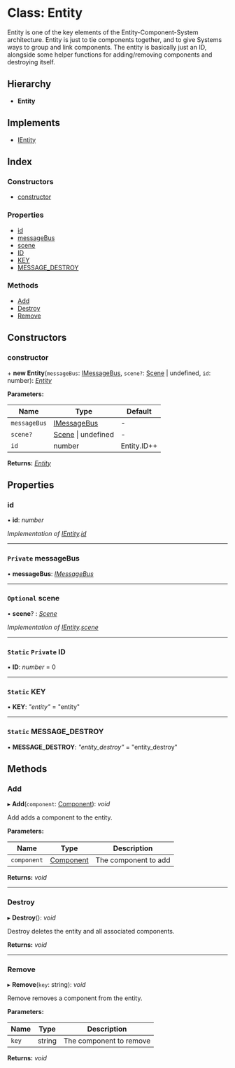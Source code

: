 
# Class: Entity

Entity is one of the key elements of the Entity-Component-System architecture.
Entity is just to tie components together, and to give Systems ways to group
and link components.
The entity is basically just an ID, alongside some helper functions for
adding/removing components and destroying itself.

## Hierarchy

* **Entity**

## Implements

* [IEntity](../interfaces/ientity.md)

## Index

### Constructors

* [constructor](entity.md#constructor)

### Properties

* [id](entity.md#id)
* [messageBus](entity.md#private-messagebus)
* [scene](entity.md#optional-scene)
* [ID](entity.md#static-private-id)
* [KEY](entity.md#static-key)
* [MESSAGE_DESTROY](entity.md#static-message_destroy)

### Methods

* [Add](entity.md#add)
* [Destroy](entity.md#destroy)
* [Remove](entity.md#remove)

## Constructors

###  constructor

\+ **new Entity**(`messageBus`: [IMessageBus](../interfaces/imessagebus.md), `scene?`: [Scene](scene.md) | undefined, `id`: number): *[Entity](entity.md)*

**Parameters:**

Name | Type | Default |
------ | ------ | ------ |
`messageBus` | [IMessageBus](../interfaces/imessagebus.md) | - |
`scene?` | [Scene](scene.md) &#124; undefined | - |
`id` | number | Entity.ID++ |

**Returns:** *[Entity](entity.md)*

## Properties

###  id

• **id**: *number*

*Implementation of [IEntity](../interfaces/ientity.md).[id](../interfaces/ientity.md#id)*

___

### `Private` messageBus

• **messageBus**: *[IMessageBus](../interfaces/imessagebus.md)*

___

### `Optional` scene

• **scene**? : *[Scene](scene.md)*

*Implementation of [IEntity](../interfaces/ientity.md).[scene](../interfaces/ientity.md#optional-scene)*

___

### `Static` `Private` ID

▪ **ID**: *number* = 0

___

### `Static` KEY

▪ **KEY**: *"entity"* = "entity"

___

### `Static` MESSAGE_DESTROY

▪ **MESSAGE_DESTROY**: *"entity_destroy"* = "entity_destroy"

## Methods

###  Add

▸ **Add**(`component`: [Component](component.md)): *void*

Add adds a component to the entity.

**Parameters:**

Name | Type | Description |
------ | ------ | ------ |
`component` | [Component](component.md) | The component to add  |

**Returns:** *void*

___

###  Destroy

▸ **Destroy**(): *void*

Destroy deletes the entity and all associated components.

**Returns:** *void*

___

###  Remove

▸ **Remove**(`key`: string): *void*

Remove removes a component from the entity.

**Parameters:**

Name | Type | Description |
------ | ------ | ------ |
`key` | string | The component to remove  |

**Returns:** *void*
